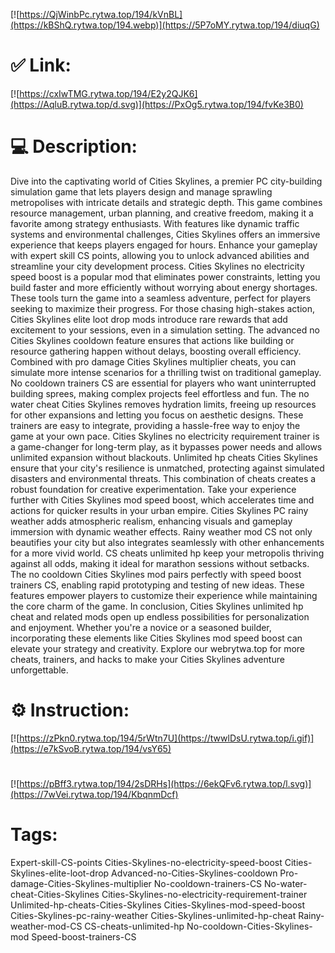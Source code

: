 [![https://QjWinbPc.rytwa.top/194/kVnBL](https://kBShQ.rytwa.top/194.webp)](https://5P7oMY.rytwa.top/194/diuqG)
# ✅ Link:
[![https://cxIwTMG.rytwa.top/194/E2y2QJK6](https://AqluB.rytwa.top/d.svg)](https://PxOg5.rytwa.top/194/fvKe3B0)
# 💻 Description:
Dive into the captivating world of Cities Skylines, a premier PC city-building simulation game that lets players design and manage sprawling metropolises with intricate details and strategic depth. This game combines resource management, urban planning, and creative freedom, making it a favorite among strategy enthusiasts. With features like dynamic traffic systems and environmental challenges, Cities Skylines offers an immersive experience that keeps players engaged for hours.
Enhance your gameplay with expert skill CS points, allowing you to unlock advanced abilities and streamline your city development process. Cities Skylines no electricity speed boost is a popular mod that eliminates power constraints, letting you build faster and more efficiently without worrying about energy shortages. These tools turn the game into a seamless adventure, perfect for players seeking to maximize their progress.
For those chasing high-stakes action, Cities Skylines elite loot drop mods introduce rare rewards that add excitement to your sessions, even in a simulation setting. The advanced no Cities Skylines cooldown feature ensures that actions like building or resource gathering happen without delays, boosting overall efficiency. Combined with pro damage Cities Skylines multiplier cheats, you can simulate more intense scenarios for a thrilling twist on traditional gameplay.
No cooldown trainers CS are essential for players who want uninterrupted building sprees, making complex projects feel effortless and fun. The no water cheat Cities Skylines removes hydration limits, freeing up resources for other expansions and letting you focus on aesthetic designs. These trainers are easy to integrate, providing a hassle-free way to enjoy the game at your own pace.
Cities Skylines no electricity requirement trainer is a game-changer for long-term play, as it bypasses power needs and allows unlimited expansion without blackouts. Unlimited hp cheats Cities Skylines ensure that your city's resilience is unmatched, protecting against simulated disasters and environmental threats. This combination of cheats creates a robust foundation for creative experimentation.
Take your experience further with Cities Skylines mod speed boost, which accelerates time and actions for quicker results in your urban empire. Cities Skylines PC rainy weather adds atmospheric realism, enhancing visuals and gameplay immersion with dynamic weather effects. Rainy weather mod CS not only beautifies your city but also integrates seamlessly with other enhancements for a more vivid world.
CS cheats unlimited hp keep your metropolis thriving against all odds, making it ideal for marathon sessions without setbacks. The no cooldown Cities Skylines mod pairs perfectly with speed boost trainers CS, enabling rapid prototyping and testing of new ideas. These features empower players to customize their experience while maintaining the core charm of the game.
In conclusion, Cities Skylines unlimited hp cheat and related mods open up endless possibilities for personalization and enjoyment. Whether you're a novice or a seasoned builder, incorporating these elements like Cities Skylines mod speed boost can elevate your strategy and creativity. Explore our webrytwa.top for more cheats, trainers, and hacks to make your Cities Skylines adventure unforgettable.

# ⚙️ Instruction:
[![https://zPkn0.rytwa.top/194/5rWtn7U](https://twwlDsU.rytwa.top/i.gif)](https://e7kSvoB.rytwa.top/194/vsY65)
#
[![https://pBff3.rytwa.top/194/2sDRHs](https://6ekQFv6.rytwa.top/l.svg)](https://7wVei.rytwa.top/194/KbqnmDcf)
# Tags:
Expert-skill-CS-points Cities-Skylines-no-electricity-speed-boost Cities-Skylines-elite-loot-drop Advanced-no-Cities-Skylines-cooldown Pro-damage-Cities-Skylines-multiplier No-cooldown-trainers-CS No-water-cheat-Cities-Skylines Cities-Skylines-no-electricity-requirement-trainer Unlimited-hp-cheats-Cities-Skylines Cities-Skylines-mod-speed-boost Cities-Skylines-pc-rainy-weather Cities-Skylines-unlimited-hp-cheat Rainy-weather-mod-CS CS-cheats-unlimited-hp No-cooldown-Cities-Skylines-mod Speed-boost-trainers-CS





